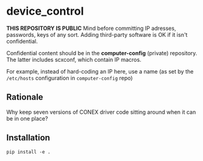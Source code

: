 # device_control

**THIS REPOSITORY IS PUBLIC**
Mind before committing IP adresses, passwords, keys of any sort.
Adding third-party software is OK if it isn't confidential.

Confidential content should be in the **computer-config** (private) repository.
The latter includes scxconf, which contain IP macros.

For example, instead of hard-coding an IP here, use a name (as set by the `/etc/hosts` configuration in `computer-config` repo)

## Rationale

Why keep seven versions of CONEX driver code sitting around when it can be in one place?

## Installation

```
pip install -e .
```
